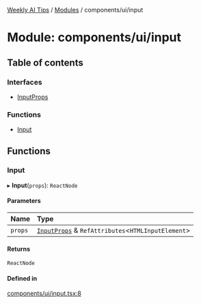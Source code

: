 [Weekly AI Tips](../README.md) / [Modules](../modules.md) / components/ui/input

# Module: components/ui/input

## Table of contents

### Interfaces

- [InputProps](../interfaces/components_ui_input.InputProps.md)

### Functions

- [Input](components_ui_input.md#input)

## Functions

### Input

▸ **Input**(`props`): `ReactNode`

#### Parameters

| Name | Type |
| :------ | :------ |
| `props` | [`InputProps`](../interfaces/components_ui_input.InputProps.md) & `RefAttributes`\<`HTMLInputElement`\> |

#### Returns

`ReactNode`

#### Defined in

[components/ui/input.tsx:8](https://github.com/alexsoyes/weekly-ai-tips/blob/a5c5a395ae8c55cfba018def4dd85212d123191c/components/ui/input.tsx#L8)
